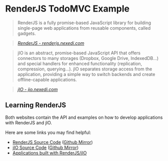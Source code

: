 # RenderJS TodoMVC Example

> RenderJS is a fully promise-based JavaScript library for building single-page web applications from reusable components, called gadgets.

> _[RenderJS - renderjs.nexedi.com](https://renderjs.nexedi.com/)_


> jIO is an abstract, promise-based JavaScript API that offers connectors to many storages (Dropbox, Google Drive, IndexedDB…) and special handlers for enhanced functionality (replication, compression, querying…). jIO separates storage access from the application, providing a simple way to switch backends and create offline-capable applications.

> _[jIO - jio.nexedi.com](https://jio.nexedi.com/)_


## Learning RenderJS

Both websites contain the API and examples on how to develop applications with
RenderJS and jIO.

Here are some links you may find helpful:

* [RenderJS Source Code](https://lab.nexedi.com/nexedi/renderjs) ([Github Mirror](https://github.com/nexedi/renderjs))
* [jIO Source Code](https://lab.nexedi.com/nexedi/jio) ([Github Mirror](https://github.com/nexedi/jio))
* [Applications built with RenderJS/jIO](https://officejs.com)
